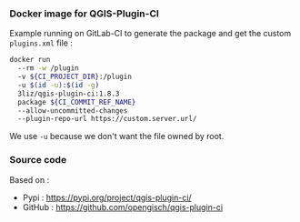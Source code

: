 ### Docker image for QGIS-Plugin-CI

Example running on GitLab-CI to generate the package and get the custom `plugins.xml` file :

```bash
docker run
  --rm -w /plugin
  -v ${CI_PROJECT_DIR}:/plugin
  -u $(id -u):$(id -g)
  3liz/qgis-plugin-ci:1.8.3
  package ${CI_COMMIT_REF_NAME}
  --allow-uncommitted-changes
  --plugin-repo-url https://custom.server.url/
```

We use `-u` because we don't want the file owned by root.

### Source code

Based on :
* Pypi : https://pypi.org/project/qgis-plugin-ci/
* GitHub : https://github.com/opengisch/qgis-plugin-ci
